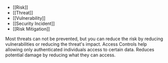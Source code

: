 - [[Risk]]
- [[Threat]]
- [[Vulnerability]]
- [[Security Incident]]
- [[Risk Mitigation]]

Most threats can not be prevented, but you can reduce the risk by reducing vulnerabilities or reducing the threat's impact. Access Controls help allowing only authenticated individuals access to certain data. Reduces potential damage by reducing what they can access. 